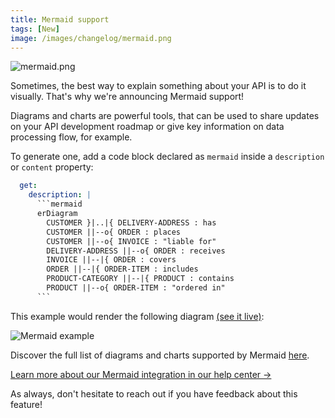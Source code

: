 ```yaml
---
title: Mermaid support 
tags: [New]
image: /images/changelog/mermaid.png
---
```


![mermaid.png](/images/changelog/mermaid.png)

Sometimes, the best way to explain something about your API is to do it visually. That's why we're announcing Mermaid support!

Diagrams and charts are powerful tools, that can be used to share updates on your API development roadmap or give key information on data processing flow, for example.

To generate one, add a code block declared as ```mermaid``` inside a ```description``` or ```content``` property:

```yaml
  get:
    description: |
      ```mermaid
      erDiagram
        CUSTOMER }|..|{ DELIVERY-ADDRESS : has
        CUSTOMER ||--o{ ORDER : places
        CUSTOMER ||--o{ INVOICE : "liable for"
        DELIVERY-ADDRESS ||--o{ ORDER : receives
        INVOICE ||--|{ ORDER : covers
        ORDER ||--|{ ORDER-ITEM : includes
        PRODUCT-CATEGORY ||--|{ PRODUCT : contains
        PRODUCT ||--o{ ORDER-ITEM : "ordered in"
      ```
```
This example would render the following diagram [(see it live)](https://bump.sh/demo/doc/mermaid-demo/operation/operation-get-booking-parameter):

![Mermaid example](/images/changelog/mermaid-diagram.png)

Discover the full list of diagrams and charts supported by Mermaid [here](https://mermaid.js.org/syntax/flowchart.html).

[Learn more about our Mermaid integration in our help center →](https://docs.bump.sh/help/publish-documentation/feedback/)

As always, don't hesitate to reach out if you have feedback about this feature!

